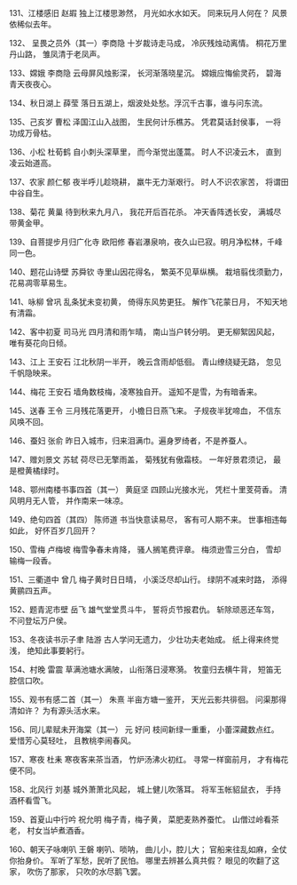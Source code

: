 131、江楼感旧  赵嘏
独上江楼思渺然，
月光如水水如天。
同来玩月人何在？
风景依稀似去年。

132、 呈畏之员外（其一）李商隐
    十岁裁诗走马成，
    冷灰残烛动离情。
    桐花万里丹山路，
    雏凤清于老凤声。

133、嫦娥  李商隐
云母屏风烛影深，
长河渐落晓星沉。
嫦娥应悔偷灵药，
碧海青天夜夜心。

134、秋日湖上  薛莹
落日五湖上，烟波处处愁。浮沉千古事，谁与问东流。

135、己亥岁  曹松
    泽国江山入战图，
    生民何计乐樵苏。
    凭君莫话封侯事，
    一将功成万骨枯。


136、小松  杜荀鹤
自小刺头深草里，
而今渐觉出蓬蒿。
时人不识凌云木，
直到凌云始道高。

137、农家  颜仁郁
夜半呼儿趁晓耕，
羸牛无力渐艰行。
时人不识农家苦，
将谓田中谷自生。

138、菊花  黄巢
待到秋来九月八，
我花开后百花杀。
冲天香阵透长安，
满城尽带黄金甲。

139、自菩提步月归广化寺 欧阳修
春岩瀑泉响，夜久山已寂。明月净松林，千峰同一色。

140、题花山诗壁  苏舜钦
寺里山因花得名，
繁英不见草纵横。
栽培翦伐须勤力，
花易凋零草易生。

141、咏柳  曾巩
乱条犹未变初黄，
倚得东风势更狂。
解作飞花蒙日月，
不知天地有清霜。


142、客中初夏  司马光
四月清和雨乍晴，
南山当户转分明。
更无柳絮因风起，
唯有葵花向日倾。

143、江上  王安石
江北秋阴一半开，
晚云含雨却低徊。
青山缭绕疑无路，
忽见千帆隐映来。

144、梅花  王安石
墙角数枝梅，凌寒独自开。
遥知不是雪，为有暗香来。


145、送春  王令
三月残花落更开，
小檐日日燕飞来。
子规夜半犹啼血，
不信东风唤不回。

146、蚕妇  张俞
昨日入城市，归来泪满巾。遍身罗绮者，不是养蚕人。

147、赠刘景文  苏轼
荷尽已无擎雨盖，
菊残犹有傲霜枝。
一年好景君须记，
最是橙黄橘绿时。


148、鄂州南楼书事四首（其一） 黄庭坚
四顾山光接水光，
凭栏十里芰荷香。
清风明月无人管，
并作南来一味凉。

149、绝句四首（其四）  陈师道
     书当快意读易尽，
     客有可人期不来。
     世事相违每如此，
     好怀百岁几回开？


150、雪梅  卢梅坡
梅雪争春未肯降，
骚人搁笔费评章。
梅须逊雪三分白，
雪却输梅一段香。

151、三衢道中  曾几
梅子黄时日日晴，
小溪泛尽却山行。
绿阴不减来时路，
添得黄鹂四五声。

152、题青泥市壁  岳飞
    雄气堂堂贯斗牛，
    誓将贞节报君仇。
    斩除顽恶还车驾，
    不问登坛万户侯。

153、冬夜读书示子聿  陆游
古人学问无遗力，
少壮功夫老始成。
纸上得来终觉浅，
绝知此事要躬行。

154、村晚  雷震
草满池塘水满陂，
山衔落日浸寒漪。
牧童归去横牛背，
短笛无腔信口吹。

155、观书有感二首（其一） 朱熹
半亩方塘一鉴开，
天光云影共徘徊。
问渠那得清如许？
为有源头活水来。

156、同儿辈赋未开海棠（其一） 元 好问
枝间新绿一重重，
小蕾深藏数点红。
爱惜芳心莫轻吐，
且教桃李闹春风。

157、寒夜  杜耒
寒夜客来茶当酒，
竹炉汤沸火初红。
寻常一样窗前月，
才有梅花便不同。

158、北风行  刘基
城外萧萧北风起，
城上健儿吹落耳。
将军玉帐貂鼠衣，
手持酒杯看雪飞。

159、首夏山中行吟  祝允明
梅子青，梅子黄，
菜肥麦熟养蚕忙。
山僧过岭看茶老，
村女当垆煮酒香。


160、朝天子咏喇叭  王磐
喇叭、唢呐，
曲儿小，腔儿大；
官船来往乱如麻，全仗你抬身价。
军听了军愁，民听了民怕。
哪里去辨甚么真共假？
眼见的吹翻了这家，
吹伤了那家，
只吹的水尽鹅飞罢。
